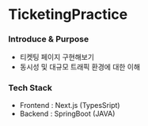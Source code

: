 # TicketingPractice

### Introduce & Purpose
- 티켓팅 페이지 구현해보기
- 동시성 및 대규모 트래픽 환경에 대한 이해

### Tech Stack
- Frontend : Next.js (TypesSript)
- Backend : SpringBoot (JAVA)

